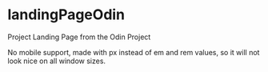 # landingPageOdin

Project Landing Page from the Odin Project

No mobile support, made with px instead of em and rem values,
so it will not look nice on all window sizes.
